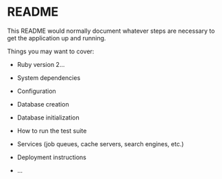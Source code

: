 # README

This README would normally document whatever steps are necessary to get the
application up and running.

Things you may want to cover:

* Ruby version 2...

* System dependencies

* Configuration

* Database creation

* Database initialization

* How to run the test suite

* Services (job queues, cache servers, search engines, etc.)

* Deployment instructions

* ...

